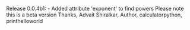 Release 0.0.4b1:
    - Added attribute 'exponent' to find powers
Please note this is a beta version
Thanks,
Advait Shiralkar,
Author,
calculatorpython, printhelloworld
